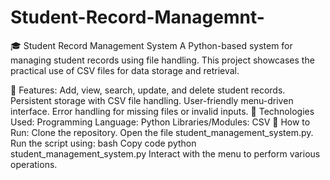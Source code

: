 # Student-Record-Managemnt-
🎓 Student Record Management System
A Python-based system for managing student records using file handling. This project showcases the practical use of CSV files for data storage and retrieval.

🚀 Features:
Add, view, search, update, and delete student records.
Persistent storage with CSV file handling.
User-friendly menu-driven interface.
Error handling for missing files or invalid inputs.
🔧 Technologies Used:
Programming Language: Python
Libraries/Modules: CSV
📂 How to Run:
Clone the repository.
Open the file student_management_system.py.
Run the script using:
bash
Copy code
python student_management_system.py
Interact with the menu to perform various operations.

